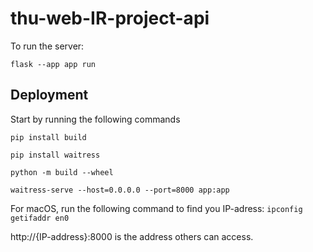 # thu-web-IR-project-api

To run the server:

```
flask --app app run
```

## Deployment
Start by running the following commands

```
pip install build

pip install waitress

python -m build --wheel

waitress-serve --host=0.0.0.0 --port=8000 app:app
```

For macOS, run the following command to find you IP-adress:
```ipconfig getifaddr en0```

http://{IP-address}:8000 is the address others can access.